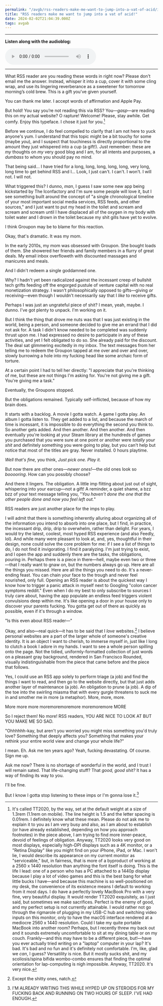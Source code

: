 ```yaml
---
permalink: "/avgb/rss-readers-make-me-want-to-jump-into-a-vat-of-acid/index.html"
title: "RSS readers make me want to jump into a vat of acid!"
date: 2024-02-02T21:04:39.000Z
tags: avgab
---
```


* * *

**Listen along with the audioblog:**

<audio controls>
    <source src="https://avgb.b-cdn.net/AVGAB/episodes/AVGAB%20ep%204%20rss%20readers.mp3" type="audio/mpeg">
</audio>

* * *

What RSS reader are you reading these words in right now? Please don't email me the answer. Instead, whisper it into a cup, cover it with some cling wrap, and use its lingering reverberance as a sweetener for tomorrow morning’s cold brew. This is a gift you've given yourself.

You can thank me later. I accept words of affirmation and Apple Pay.

But hold! You say you’re not reading this via RSS? You—_gasp_—are reading this on my actual website? O rapture! Welcome! Please, stay awhile. Get comfy. Enjoy this typeface. I chose it just for you.[^1]

Before we continue, I do feel compelled to clarify that I am not here to yuck anyone's yum. I understand that this topic might be a bit touchy for some (maybe _you_), and I suspect that touchiness is directly proportional to the amount they just whispered into a cup (a gift!). Just remember: these are _my_ thoughts on _my_ very good blog and I am, for all intents and purposes, a _dumbass_ to whom you should pay no mind.

That being said... I have tried for a long, long, long, long, long, very long, long time to get behind RSS and I... Look, I just can't. I can't. I won't. I will not. I will not.

What triggered this? I dunno, _man_, I guess I saw some new app being kickstarted by The Iconfactory and I'm sure some people will love it, but I see something built around the concept of "a single chronological timeline of your most important social media services, RSS feeds, and other sources," and I just want to put my head in the toilet and scream and scream and scream until I have displaced all of the oxygen in my body with toilet water and I drown in the toilet because my shit gills have yet to evolve.

I think Groupon may be to blame for this reaction.

Okay, that's dramatic. It was my mom.

In the early 2010s, my mom was obsessed with Groupon. She bought loads of them. She showered her friends and family members in a flurry of great deals. My email inbox overfloweth with discounted massages and manicures and meals.

And I didn't redeem a single goddamned one.

Why? I hadn't yet been radicalized against the incessant creep of bullshit tech grifts feeding off the engorged pustule of venture capital with no real monetization strategy. I wasn't philosophically opposed to gifts—giving _or_ receiving—even though I wouldn't necessarily say that I _like_ to receive gifts.

Perhaps I was just an ungrateful piece of shit? I mean, yeah, maybe. I dunno. I've got plenty to unpack. I'm working on it.

But I think the thing that drove me nuts was that I was just existing in the world, being a person, and someone decided to give me an errand that I did not ask for. A task I didn't know needed to be completed was suddenly thrust upon me. I had expressed no desire to participate in any of these activities, and yet I felt obligated to do so. She already paid for the discount. The deal sat glimmering excitedly in my inbox. The text messages from her telling me to redeem the Groupon tapped at me over and over and over, slowly burrowing a hole into my fucking head like some archaic form of torture.

At a certain point I had to tell her directly: "I appreciate that you're thinking of me, but these are not things I'm asking for. You're not giving me a gift. You're giving me a task."

Eventually, the Groupons stopped.

But the obligations remained. Typically self-inflicted, because of how my brain does.

It starts with a backlog. A movie I gotta watch. A game I gotta play. An album I gotta listen to. They get added to a list, and because the march of time is incessant, it is impossible to do everything the second you think to. So another gets added. And then another. And then another. And then eventually you're looking at your Steam library at the hundreds of games you purchased that you were sure at one point or another were _totally your shit_ and definitely something you were going to play, but you can't help but notice that most of the titles are gray. Never installed. 0 hours playtime.

_Well that's fine,_ you think, _Just pick one. Play it._

But now there are other ones—_newer ones!_—the old ones look so _booooring_. How can you possibly choose?

And there it lingers. The obligation. A little imp flitting about just out of sight, whispering into your earcup—not a gift! A reminder, a quiet shame, a bzz bzz of your text message telling you, "_You haven't done the one that the other people done and now you feel left out._"

RSS readers are just another place for the imps to play.

I will admit that there is something inherently alluring about organizing all of the information you intend to absorb into one place, but I find, in practice, the incessant drip, drip, drip to overwhelm, rather than delight. For years, I would try the latest, coolest, most hyped RSS experience (and also Feedly, lol). And while many were pleasant to look at, and, yes, thoughtful in their design, none could solve the core problem for me: if I see a list of things to do, I do not find it invigorating. I find it paralyzing. I'm just trying to exist, and I open the app and suddenly there are the tasks, the obligations, pouring in. Perhaps there is a piece in there—hell, maybe even two or three—that I really want to gnaw on, but the numbers always go up. Here are all the things you missed. Here are all the things you need to do. It's a never-ending feast. You can chain your face to the trough and never feel nourished, only full. Opening an RSS reader is about the quickest way I know how to trigger a panic attack in myself next to Googling "colon cancer symptoms reddit." Even when I do my best to only subscribe to sources I truly care about, having the app populate an endless feed triggers violent convulsions deep within me. It's like opening a door in your house only to discover your parents fucking. You gotta get out of there as quickly as possible, even if it's through a window.

"Is this even about RSS reader—"

Okay, and also—real quick—it has to be said that I _love_ websites.[^2] I believe personal websites are a part of the larger whole of someone's creative identity. It is an object I want to cherish, to immerse myself in, just like I long to clutch a book I adore in my hands. I want to see a whole person spilling onto the page. Not the tidied, uniformly-formatted collection of just words on a pleasant gray background, rendered in San Francisco Rounded, visually indistinguishable from the piece that came before and the piece that follows.

Yes, I could use an RSS app solely to perform triage (a job) and find the things I want to read, and then go to the website directly, but that just adds another layer of maintenance (a job). An obligation to prune (a job). A dip of the toe into the swirling miasma that with every gurgle threatens to suck me in and smother me in more (a metaphor). More, more, more.

More more more moremoremoremore moremoremore MORE

So I reject them! No more! RSS readers, YOU ARE NICE TO LOOK AT BUT YOU MAKE ME SO SAD.

"Ohhhhhh-kay, but aren't you worried you might miss something you'd truly love? Something that deeply affects you? Something that makes your rethink your entire world view and change your whole life?"

I mean. Eh. Ask me ten years ago? Yeah, fucking devastating. Of course. Sign me up.

Ask me now? There is no shortage of wonderful in the world, and I trust I will remain sated. That life-changing stuff? That _good, good shit?_ It has a way of finding its way to you.

I'll be fine.

But I know I gotta stop listening to these imps or I'm gonna lose it.[^3]


[^1]: It's called TT2020, by the way, set at the default weight at a size of 1.3rem (1.1rem on mobile). The line height is 1.5 and the letter spacing is 0.01rem. I definitely know what these mean. Please do not ask me to explain it to you as I am very busy and also, as I am about to establish (or have already established, depending on how you approach footnotes) in the piece above, I am trying to find more inner-peace, devoid of feelings of obligation. Anyway, TT2020 looks very good on most displays, especially high-DPI displays such as a 4K monitor, or a "Retina Display" like you might find on your iPhone, iPad, or Mac. I won't lie, I would describe its appearance on my current monitor as "serviceable," but, in fairness, that is more of a byproduct of working at a 2560 x 1440 resolution than anything the font itself is doing. This is the life I lead: one of a person who has a PC attached to a 1440p display because I play a lot of video games and this is the best bang for what little bucks I have—and because this machine is so well-positioned on my desk, the convenience of its existence means I default to working from it most days. I do have a perfectly lovely MacBook Pro with a very fine, very beautiful display. It would render TT2020 exquisitely, as I just said, but sometimes we make sacrifices. Perfect is the enemy of good, and my perfect setup is not currently attainable. I would rather not go through the rigmarole of plugging in my USB-C hub and switching video inputs on this monitor, only to have the macOS interface rendered at a mediocre 2560 x 1440 resolution. Could I take my quite portable MacBook into another room? Perhaps, but I recently threw my back out and it sounds extremely uncomfortable to sit at my dining table or on my couch. Frankly—and this may have to be a different piece, but!—have you ever actually tried writing on a "laptop" computer in your lap? It's bad. It's bad and no fun and it's definitely not comfortable. I'm, like, glad we *can*, I guess? Versatility is nice. But it mostly sucks shit, and my scoliosis/spina bifida wombo-combo ensures that finding the optimal orientation for lap-computing is nigh impossible. Anyway, TT2020. It's very nice.  

[^2]: Except the shitty ones, natch.  

[^3]: I'M ALREADY WRITING THIS WHILE HYPED UP ON STEROIDS FOR MY FUCKING BACK AND RUNNING ON TWO HOURS OF SLEEP. I'VE HAD ENOUGH.
